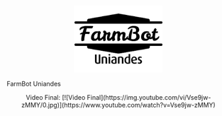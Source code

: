 <p align="center">
  <img src="/Images/logo.png" alt="FarmBot Uniandes Logo" width="200"/>
</p>

FarmBot Uniandes

<p align="center">
  Video Final: 
  [![Video Final](https://img.youtube.com/vi/Vse9jw-zMMY/0.jpg)](https://www.youtube.com/watch?v=Vse9jw-zMMY)
</p>
